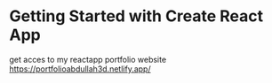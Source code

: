 # Getting Started with Create React App
get acces to my reactapp portfolio website https://portfolioabdullah3d.netlify.app/
